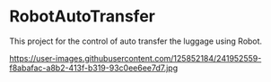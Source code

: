 # RobotAutoTransfer
This project for the control of auto transfer the luggage using Robot.

https://user-images.githubusercontent.com/125852184/241952559-f8abafac-a8b2-413f-b319-93c0ee6ee7d7.jpg
